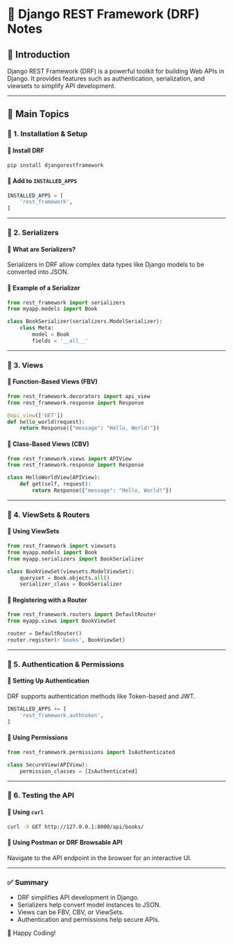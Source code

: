 # 📌 Django REST Framework (DRF) Notes

## 🔹 Introduction
Django REST Framework (DRF) is a powerful toolkit for building Web APIs in Django. It provides features such as authentication, serialization, and viewsets to simplify API development.

---
## 🔹 Main Topics

### 🔹 1. Installation & Setup
#### 📌 Install DRF
```sh
pip install djangorestframework
```
#### 📌 Add to `INSTALLED_APPS`
```python
INSTALLED_APPS = [
    'rest_framework',
]
```

---
### 🔹 2. Serializers
#### 📌 What are Serializers?
Serializers in DRF allow complex data types like Django models to be converted into JSON.

#### 📌 Example of a Serializer
```python
from rest_framework import serializers
from myapp.models import Book

class BookSerializer(serializers.ModelSerializer):
    class Meta:
        model = Book
        fields = '__all__'
```

---
### 🔹 3. Views
#### 📌 Function-Based Views (FBV)
```python
from rest_framework.decorators import api_view
from rest_framework.response import Response

@api_view(['GET'])
def hello_world(request):
    return Response({"message": "Hello, World!"})
```

#### 📌 Class-Based Views (CBV)
```python
from rest_framework.views import APIView
from rest_framework.response import Response

class HelloWorldView(APIView):
    def get(self, request):
        return Response({"message": "Hello, World!"})
```

---
### 🔹 4. ViewSets & Routers
#### 📌 Using ViewSets
```python
from rest_framework import viewsets
from myapp.models import Book
from myapp.serializers import BookSerializer

class BookViewSet(viewsets.ModelViewSet):
    queryset = Book.objects.all()
    serializer_class = BookSerializer
```

#### 📌 Registering with a Router
```python
from rest_framework.routers import DefaultRouter
from myapp.views import BookViewSet

router = DefaultRouter()
router.register(r'books', BookViewSet)
```

---
### 🔹 5. Authentication & Permissions
#### 📌 Setting Up Authentication
DRF supports authentication methods like Token-based and JWT.
```python
INSTALLED_APPS += [
    'rest_framework.authtoken',
]
```

#### 📌 Using Permissions
```python
from rest_framework.permissions import IsAuthenticated

class SecureView(APIView):
    permission_classes = [IsAuthenticated]
```

---
### 🔹 6. Testing the API
#### 📌 Using `curl`
```sh
curl -X GET http://127.0.0.1:8000/api/books/
```
#### 📌 Using Postman or DRF Browsable API
Navigate to the API endpoint in the browser for an interactive UI.

---
### ✅ Summary
- DRF simplifies API development in Django.
- Serializers help convert model instances to JSON.
- Views can be FBV, CBV, or ViewSets.
- Authentication and permissions help secure APIs.

🚀 Happy Coding!

